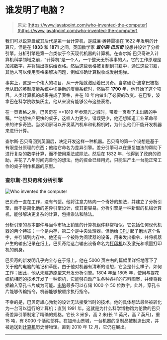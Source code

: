 # 谁发明了电脑？

> 原文:[https://www.javatpoint.com/who-invented-the-computer](https://www.javatpoint.com/who-invented-the-computer)

我们可以说算盘或其后代是第一台计算机，是威廉·奥特雷德在 1622 年发明的计算尺。但是在 **1833** 和 **1871** 之间，英国数学家 ***查尔斯·巴贝奇*** 设想并设计了分析引擎。分析引擎是第一台类似于今天现代机器的计算机。在查尔斯·巴贝奇进入计算机科学领域之前，“计算机”是一个人，一个整天无所事事的人。它的工作原理是加减数字，并将输出提供给表格。然后这些表格被复制到书籍中，通过这些书籍，其他人可以使用表格来解决问题，例如准确计算税收或发射炮弹。

事实上，这是一个伟大的项目，从一开始就激励着巴贝奇。当拿破仑·波拿巴被指示从旧的英制度量系统中切换新的度量系统时，然后在 **1790** 年，他开始了这个项目。人类计算机的成果完成了表格，并在 10 年内做出了必要的改变。在巴黎，波拿巴在科学院收集灰尘，他从来没有能够公布这些表格。

在一页表格之后，巴贝奇在 **1819 年参观光之城时，带着一页看了未出版的手稿。**他想生产更快的桌子，这样人力更少，错误更少，他还想知道工业革命带来的许多奇迹。当发明家可以开发蒸汽机车和轧棉机时，为什么他们不能开发机器来进行计算。

查尔斯·巴贝奇回到英国后，决定开发这样一种机器。巴贝奇的第一个设想是基于有限差分原理的东西；他给它命名为差异引擎。差分引擎可以在重复加法的帮助下进行复杂的数学计算，而不使用乘法或除法。然后在 1832 年，他得到了政府的资助，并花了八年时间完善他的想法。他的资金已经用光，只能生产出一台能正常工作的桌子制作机器的原型。

### 查尔斯·巴贝奇和分析引擎

![Who invented the computer](../Images/215710b14238ee8d86ffaccc4d0c37e0.png)

巴贝奇一直在工作，没有气馁。他将注意力转向一个奇妙的想法，并建立了分析引擎，而不是简化他的差异引擎设计，使其更容易。分析引擎是一种新型的机械计算机，能够解决更复杂的计算，包括乘法和除法。

分析引擎的基本部件与当今市场上销售的计算机组件非常相似。它包括任何现代机器的两个特征；一个是内存，第二个是中央处理器。但他给 [CPU](https://www.javatpoint.com/cpu-full-form) 起了磨坊这个名字，并存储到内存中。他还有一个被称为阅读器的设备，用来发出指令，并将机器产生的输出记录在纸上。巴贝奇给这台输出设备命名为[打印机](https://www.javatpoint.com/printers)以及激光和喷墨打印机的前身。

巴贝奇的新发明几乎完全存在于纸上。他在 5000 页左右的篇幅里详细地写下了关于他的电脑的笔记和草图。由于他对机器有清晰的设想，它会是什么样子，如何工作；因此，他从未建造原型来开发分析引擎。1804 年至 1805 年，使用与提花织机相同的技术开发了一种织机，它能够自动产生各种各样的布料图案，并使将数据输入穿孔卡片成为可能。[电脑](https://www.javatpoint.com/history-of-computer)最多可以存储 1000 个 50 位数字。此外，穿孔卡片能够传输指令，机器能够按顺序执行指令。

不幸的是，巴贝奇雄心勃勃的设计无法接受当时的技术。他的具体想法最终被转化为一台可以运行的计算机；直到 1991 年。这就是为什么科学博物馆为伦敦的巴贝奇差异引擎制定了精确的规格。它长 3 米多，高 2 米(长 11 英尺，高 7 英尺)，重 15 吨，有 8000 个活动部件。在加州山景城，一台机器的复制品被制造出来，并被运送到[计算机](https://www.javatpoint.com/what-is-computer)历史博物馆。直到 2010 年 12 月，它仍在展出。

* * *